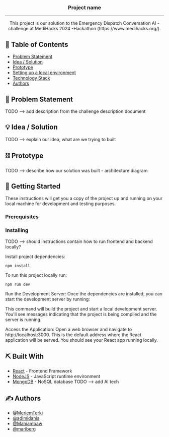 <!--<p align="center">
  <a href="" rel="noopener">
 <img src="./assets/12345.png"></a>
</p>-->
<h3 align="center">Project name</h3>

<div align="center">

</div>

---

<p align="center"> This project is our solution to the Emergency Dispatch Conversation AI -challenge at MediHacks 2024 -Hackathon (https://www.medihacks.org/).

</p>

## 📝 Table of Contents
- [Problem Statement](#problem_statement)
- [Idea / Solution](#idea)
- [Prototype](#prototype)
- [Setting up a local environment](#getting_started)
- [Technology Stack](#tech_stack)
- [Authors](#authors)

## 🧐 Problem Statement <a name = "problem_statement"></a>

TODO --> add description from the challenge description document
 

## 💡 Idea / Solution <a name = "idea"></a>

TODO --> explain our idea, what are we trying to built

## ⛓️ Prototype <a name = "prototype"></a>

TODO --> describe how our solution was built - architecture diagram


## 🏁 Getting Started <a name = "getting_started"></a>
These instructions will get you a copy of the project up and running on your local machine for development 
and testing purposes. 

### Prerequisites

 

### Installing

TODO --> should instructions contain how to run frontend and backend locally?

Install project dependencies:

```
npm install
```

To run this project locally run:

```
npm run dev
```

Run the Development Server: Once the dependencies are installed, you can start the development server by running:

This command will build the project and start a local development server. You'll see messages indicating that the project is being compiled and the server is running.

Access the Application: Open a web browser and navigate to http://localhost:3000. This is the default address where the React application will be served. You should see your React app running locally.


## ⛏️ Built With <a name = "tech_stack"></a>
- [React](https://www.react.dev/) - Frontend Framework
- [NodeJS](https://nodejs.org/) - JavaScript runtime environment
- [MongoDB](https://www.mongodb.com/) - NoSQL database
TODO --> add AI tech

## ✍️ Authors <a name = "authors"></a>
- [@MeriemTerki](https://github.com/MeriemTerki) 
- [@adimidania](https://github.com/adimidania) 
- [@Mahiambaw](https://github.com/Mahiambaw) 
- [@mariberg](https://github.com/mariberg) 
